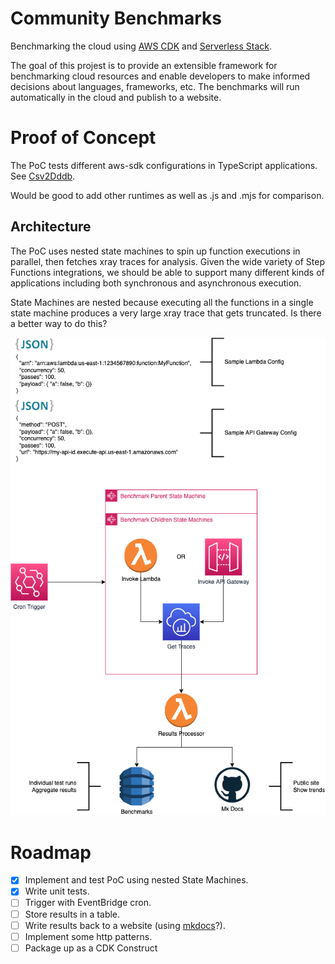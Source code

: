 # Community Benchmarks

Benchmarking the cloud using [AWS CDK](https://aws.amazon.com/cdk/) and [Serverless Stack](https://serverless-stack.com/).

The goal of this projest is to provide an extensible framework for benchmarking cloud resources and enable developers to make informed decisions about languages, frameworks, etc. The benchmarks will run automatically in the cloud and publish to a website.

# Proof of Concept

The PoC tests different aws-sdk configurations in TypeScript applications. See [Csv2Dddb](./stacks/test-stacks/README.md).

Would be good to add other runtimes as well as .js and .mjs for comparison.

## Architecture

The PoC uses nested state machines to spin up function executions in parallel, then fetches xray traces for analysis. Given the wide variety of Step Functions integrations, we should be able to support many different kinds of applications including both synchronous and asynchronous execution.

State Machines are nested because executing all the functions in a single state machine produces a very large xray trace that gets truncated. Is there a better way to do this?

![Diagram](/docs/Community%20Benchmarks.drawio.png)

# Roadmap

- [x] Implement and test PoC using nested State Machines.
- [x] Write unit tests.
- [ ] Trigger with EventBridge cron.
- [ ] Store results in a table.
- [ ] Write results back to a website (using [mkdocs](https://www.mkdocs.org/)?).
- [ ] Implement some http patterns.
- [ ] Package up as a CDK Construct
